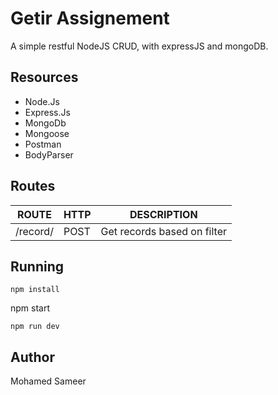 # Getir Assignement
A simple restful NodeJS CRUD, with expressJS and mongoDB.

## Resources

- Node.Js
- Express.Js
- MongoDb
- Mongoose
- Postman
- BodyParser

## Routes

|          ROUTE            |       HTTP        |      DESCRIPTION      | 
| ------------------------- | ----------------- | --------------------- | 
| /record/                  |       POST        | Get records based on filter | 

## Running

```
npm install
```
npm start
```
npm run dev
```


## Author

Mohamed Sameer
